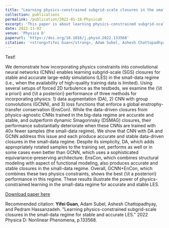 ```yaml
---
title: "Learning physics-constrained subgrid-scale closures in the small-data regime for stable and accurate LES"
collection: publications
permalink: /publication/2022-01-18-PhysicaD
excerpt: 'This paper is about learning physics-constrained subgrid-scale models in the small-data regime.'
date: 2022-11-02
venue: 'Physica D'
paperurl: 'https://doi.org/10.1016/j.physd.2022.133568'
citation: '<strong>Yifei Guan</strong>, Adam Subel, Ashesh Chattopadhyay, and Pedram Hassanzadeh. "Learning physics-constrained subgrid-scale closures in the small-data regime for stable and accurate LES." 2022 Physica D: Nonlinear Phenomena, p.133568.'
---
```


Test!

We demonstrate how incorporating physics constraints into convolutional neural networks (CNNs) enables learning subgrid-scale (SGS) closures for stable and accurate large-eddy simulations (LES) in the small-data regime (i.e., when the availability of high-quality training data is limited). Using several setups of forced 2D turbulence as the testbeds, we examine the {\it a priori} and {\it a posteriori} performance of three methods for incorporating physics: 1) data augmentation (DA), 2) CNN with group convolutions (GCNN), and 3) loss functions that enforce a global enstrophy-transfer conservation (EnsCon). While the data-driven closures from physics-agnostic CNNs trained in the big-data regime are accurate and stable, and outperform dynamic Smagorinsky (DSMAG) closures, their performance substantially deteriorate when these CNNs are trained with 40x fewer samples (the small-data regime). We show that CNN with DA and GCNN address this issue and each produce accurate and stable data-driven closures in the small-data regime. Despite its simplicity, DA, which adds appropriately rotated samples to the training set, performs as well or in some cases even better than GCNN, which uses a sophisticated equivariance-preserving architecture. EnsCon, which combines structural modeling with aspect of functional modeling, also produces accurate and stable closures in the small-data regime. Overall, GCNN+EnCon, which combines these two physics constraints, shows the best {\it a posteriori} performance in this regime. These results illustrate the power of physics-constrained learning in the small-data regime for accurate and stable LES. 

[Download paper here](https://doi.org/10.1016/j.physd.2022.133568)

Recommended citation: <strong>Yifei Guan</strong>, Adam Subel, Ashesh Chattopadhyay, and Pedram Hassanzadeh. "Learning physics-constrained subgrid-scale closures in the small-data regime for stable and accurate LES." 2022 Physica D: Nonlinear Phenomena, p.133568.
